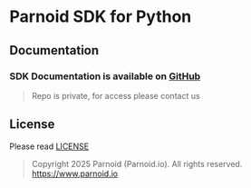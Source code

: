 # Parnoid SDK for Python

## Documentation

### SDK Documentation is available on [GitHub](https://github.com/parnoidio/parnoid-sdk-python)

> Repo is private, for access please contact us

## License

Please read [LICENSE](./LICENSE)

> Copyright 2025 Parnoid (Parnoid.io). All rights reserved.<br>
> https://www.parnoid.io